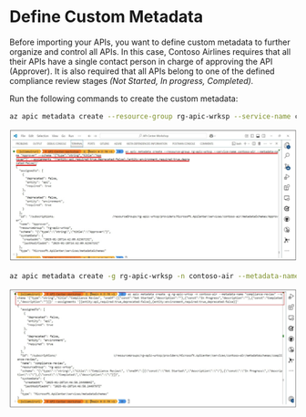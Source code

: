 # Define Custom Metadata

Before importing your APIs, you want to define custom metadata to further organize and control all APIs. In this case, Contoso Airlines requires that all their APIs have a single contact person in charge of approving the API (Approver). It is also required that all APIs belong to one of the defined compliance review stages _(Not Started, In progress, Completed)._

Run the following commands to create the custom metadata:

```bash
az apic metadata create --resource-group rg-apic-wrksp --service-name contoso-air --metadata-name "Approver" --schema '{"type":"string","title":"Approver"}' --assignments '[{entity:api,required:true,deprecated:false},{entity:environment,required:true,deprecated:false}]'
```

![Approver custom metadata](/img/approver-metadata.jpg)

```bash
az apic metadata create -g rg-apic-wrksp -n contoso-air --metadata-name "compliance-review" --schema '{"type":"string","title":"Compliance Review", "oneOf":[{"const":"Not Started","description":""},{"const":"In Progress","description":""},{"const":"Completed","description":""}]}' --assignments '[{entity:api,required:true,deprecated:false},{entity:environment,required:true,deprecated:false}]'
```

![Compliance Review custom metadata](/img/compliance-metadata.jpg)
